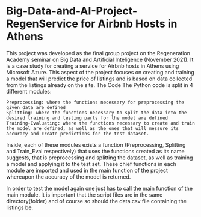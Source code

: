 # Big-Data-and-AI-Project-RegenService for Airbnb Hosts in Athens
This project was developed as the final group project on the Regeneration Academy seminar on Big Data and Artificial Inteligence (November 2021). It is a case study for creating a service for Airbnb hosts in Athens using Microsoft Azure. This aspect of the project focuses on creating and training a model that will predict the price of listings and is based on data collected from the listings already on the site.
The Code
The Python code is split in 4 different modules:

    Preprocessing: where the functions necessary for preprocessing the given data are defined
    Splitting: where the functions necessary to split the data into the desired training and testing parts for the model are defined
    Training-Evaluating: where the functions necessary to create and train the model are defined, as well as the ones that will messure its accuracy and create predictions for the test dataset. 

Inside, each of these modules exists a function (Preprocessing, Splitting and Train_Eval respectively) that uses the functions created as its name suggests, that is preprocessing and splitting the dataset, as well as training a model and applying it to the test set. These chief functions in each module are imported and used in the main function of the project whereupon the accuracy of the model is returned.

In order to test the model again one just has to call the main function of the main module. It is important that the script files are in the same directory(folder) and of course so should the data.csv file containing the listings be. 
